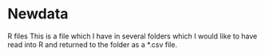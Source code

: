 # Newdata
R files
This is a file which I have in several folders which I would like to have read into R and returned to the folder as a *.csv file.
